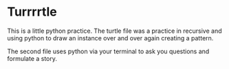 # Turrrrtle

This is a little python practice. The turtle file was a practice in recursive and using python to draw an instance over and over again creating a pattern.

The second file uses python via your terminal to ask you questions and formulate a story. 

